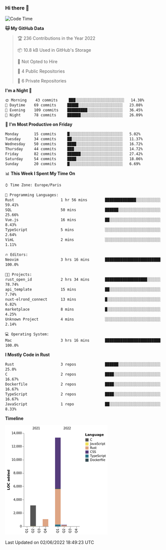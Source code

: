 ### Hi there 👋

<!--START_SECTION:waka-->
![Code Time](http://img.shields.io/badge/Code%20Time-0%20secs-blue)

**🐱 My GitHub Data** 

> 🏆 236 Contributions in the Year 2022
 > 
> 📦 10.8 kB Used in GitHub's Storage 
 > 
> 🚫 Not Opted to Hire
 > 
> 📜 4 Public Repositories 
 > 
> 🔑 6 Private Repositories  
 > 
**I'm a Night 🦉** 

```text
🌞 Morning    43 commits     ███░░░░░░░░░░░░░░░░░░░░░░   14.38% 
🌆 Daytime    69 commits     █████░░░░░░░░░░░░░░░░░░░░   23.08% 
🌃 Evening    109 commits    █████████░░░░░░░░░░░░░░░░   36.45% 
🌙 Night      78 commits     ██████░░░░░░░░░░░░░░░░░░░   26.09%

```
📅 **I'm Most Productive on Friday** 

```text
Monday       15 commits     █░░░░░░░░░░░░░░░░░░░░░░░░   5.02% 
Tuesday      34 commits     ██░░░░░░░░░░░░░░░░░░░░░░░   11.37% 
Wednesday    50 commits     ████░░░░░░░░░░░░░░░░░░░░░   16.72% 
Thursday     44 commits     ███░░░░░░░░░░░░░░░░░░░░░░   14.72% 
Friday       82 commits     ██████░░░░░░░░░░░░░░░░░░░   27.42% 
Saturday     54 commits     ████░░░░░░░░░░░░░░░░░░░░░   18.06% 
Sunday       20 commits     █░░░░░░░░░░░░░░░░░░░░░░░░   6.69%

```


📊 **This Week I Spent My Time On** 

```text
⌚︎ Time Zone: Europe/Paris

💬 Programming Languages: 
Rust                     1 hr 56 mins        ██████████████░░░░░░░░░░░   59.41% 
SQL                      50 mins             ██████░░░░░░░░░░░░░░░░░░░   25.66% 
Vue.js                   16 mins             ██░░░░░░░░░░░░░░░░░░░░░░░   8.43% 
TypeScript               5 mins              ░░░░░░░░░░░░░░░░░░░░░░░░░   2.64% 
VimL                     2 mins              ░░░░░░░░░░░░░░░░░░░░░░░░░   1.11%

🔥 Editors: 
Neovim                   3 hrs 16 mins       █████████████████████████   100.0%

🐱‍💻 Projects: 
rust_open_id             2 hrs 34 mins       ███████████████████░░░░░░   78.74% 
api_template             15 mins             ██░░░░░░░░░░░░░░░░░░░░░░░   7.74% 
nuxt-elrond_connect      13 mins             █░░░░░░░░░░░░░░░░░░░░░░░░   6.82% 
marketplace              8 mins              █░░░░░░░░░░░░░░░░░░░░░░░░   4.25% 
Unknown Project          4 mins              ░░░░░░░░░░░░░░░░░░░░░░░░░   2.14%

💻 Operating System: 
Mac                      3 hrs 16 mins       █████████████████████████   100.0%

```

**I Mostly Code in Rust** 

```text
Rust                     3 repos             ██████░░░░░░░░░░░░░░░░░░░   25.0% 
C                        2 repos             ████░░░░░░░░░░░░░░░░░░░░░   16.67% 
Dockerfile               2 repos             ████░░░░░░░░░░░░░░░░░░░░░   16.67% 
TypeScript               2 repos             ████░░░░░░░░░░░░░░░░░░░░░   16.67% 
JavaScript               1 repo              ██░░░░░░░░░░░░░░░░░░░░░░░   8.33%

```


**Timeline**

![Chart not found](https://raw.githubusercontent.com/nu-wa/nu-wa/main/charts/bar_graph.png) 


 Last Updated on 02/06/2022 18:49:23 UTC
<!--END_SECTION:waka-->

<!--
**nu-wa/nu-wa** is a ✨ _special_ ✨ repository because its `README.md` (this file) appears on your GitHub profile.

Here are some ideas to get you started:

- 🔭 I’m currently working on ...
- 🌱 I’m currently learning ...
- 👯 I’m looking to collaborate on ...
- 🤔 I’m looking for help with ...
- 💬 Ask me about ...
- 📫 How to reach me: ...
- 😄 Pronouns: ...
- ⚡ Fun fact: ...
-->
